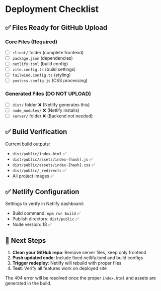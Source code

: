 # Deployment Checklist

## ✅ Files Ready for GitHub Upload

### Core Files (Required)
- [ ] `client/` folder (complete frontend)
- [ ] `package.json` (dependencies)
- [ ] `netlify.toml` (build config)
- [ ] `vite.config.ts` (build settings)
- [ ] `tailwind.config.ts` (styling)
- [ ] `postcss.config.js` (CSS processing)

### Generated Files (DO NOT UPLOAD)
- [ ] `dist/` folder ❌ (Netlify generates this)
- [ ] `node_modules/` ❌ (Netlify installs)
- [ ] `server/` folder ❌ (Backend not needed)

## ✅ Build Verification

Current build outputs:
- `dist/public/index.html` ✅
- `dist/public/assets/index-[hash].js` ✅  
- `dist/public/assets/index-[hash].css` ✅
- `dist/public/_redirects` ✅
- All project images ✅

## ✅ Netlify Configuration

Settings to verify in Netlify dashboard:
- Build command: `npm run build` ✅
- Publish directory: `dist/public` ✅
- Node version: 18 ✅

## 🚀 Next Steps

1. **Clean your GitHub repo**: Remove server files, keep only frontend
2. **Push updated code**: Include fixed netlify.toml and build configs
3. **Trigger redeploy**: Netlify will rebuild with proper files
4. **Test**: Verify all features work on deployed site

The 404 error will be resolved once the proper `index.html` and assets are generated in the build.